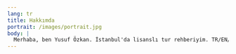 ```yaml
---
lang: tr
title: Hakkımda
portrait: /images/portrait.jpg
body: |
  Merhaba, ben Yusuf Özkan. İstanbul'da lisanslı tur rehberiyim. TR/EN/PL dillerinde özel turlar düzenliyorum.
---
```


